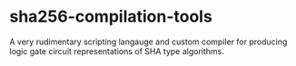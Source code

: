 # sha256-compilation-tools

A very rudimentary scripting langauge and custom compiler for producing logic gate circuit representations of SHA type algorithms.